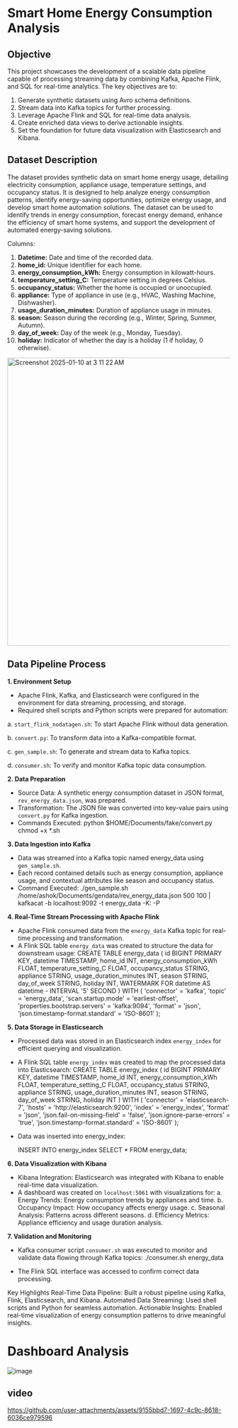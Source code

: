 # Smart Home Energy Consumption Analysis 

## Objective

This project showcases the development of a scalable data pipeline capable of processing streaming data by combining Kafka, Apache Flink, and SQL for real-time analytics. The key objectives are to:

1. Generate synthetic datasets using Avro schema definitions.
2. Stream data into Kafka topics for further processing.
3. Leverage Apache Flink and SQL for real-time data analysis.
4. Create enriched data views to derive actionable insights.
5. Set the foundation for future data visualization with Elasticsearch and Kibana.

## Dataset Description

The dataset provides synthetic data on smart home energy usage, detailing electricity consumption, appliance usage, temperature settings, and occupancy status. It is designed to help analyze energy consumption patterns, identify energy-saving opportunities, optimize energy usage, and develop smart home automation solutions. The dataset can be used to identify trends in energy consumption, forecast energy demand, enhance the efficiency of smart home systems, and support the development of automated energy-saving solutions.

Columns:

1. **Datetime:** Date and time of the recorded data.
2. **home_id:** Unique identifier for each home.
3. **energy_consumption_kWh:** Energy consumption in kilowatt-hours.
4. **temperature_setting_C:** Temperature setting in degrees Celsius.
5. **occupancy_status:** Whether the home is occupied or unoccupied.
6. **appliance:** Type of appliance in use (e.g., HVAC, Washing Machine, Dishwasher).
7. **usage_duration_minutes:** Duration of appliance usage in minutes.
8. **season:** Season during the recording (e.g., Winter, Spring, Summer, Autumn).
9. **day_of_week:** Day of the week (e.g., Monday, Tuesday).
10. **holiday:** Indicator of whether the day is a holiday (1 if holiday, 0 otherwise).
    

<img width="650" alt="Screenshot 2025-01-10 at 3 11 22 AM" src="https://github.com/user-attachments/assets/4d5d20b2-c324-4b32-b71d-d1fd8530cd74" />

## Data Pipeline Process

**1. Environment Setup**
   
- Apache Flink, Kafka, and Elasticsearch were configured in the environment for data streaming, processing, and storage.
- Required shell scripts and Python scripts were prepared for automation:
  
a. `start_flink_nodatagen.sh`: To start Apache Flink without data generation.

b. `convert.py`: To transform data into a Kafka-compatible format.

c. `gen_sample.sh`: To generate and stream data to Kafka topics.

d. `consumer.sh`: To verify and monitor Kafka topic data consumption.
   
**2. Data Preparation**

- Source Data: A synthetic energy consumption dataset in JSON format, `rev_energy_data.json`, was prepared.
- Transformation: The JSON file was converted into key-value pairs using `convert.py` for Kafka ingestion.
- Commands Executed:
       python $HOME/Documents/fake/convert.py
       chmod +x *.sh
  
**3. Data Ingestion into Kafka**

- Data was streamed into a Kafka topic named energy_data using `gen_sample.sh`.
- Each record contained details such as energy consumption, appliance usage, and contextual attributes like season and occupancy status.
- Command Executed:
   ./gen_sample.sh /home/ashok/Documents/gendata/rev_energy_data.json 500 100 | kafkacat -b localhost:9092 -t energy_data -K: -P
  
**4. Real-Time Stream Processing with Apache Flink**
   
- Apache Flink consumed data from the `energy_data` Kafka topic for real-time processing and transformation.
- A Flink SQL table `energy_data` was created to structure the data for downstream usage:
     CREATE TABLE energy_data (
    id BIGINT PRIMARY KEY,
    datetime TIMESTAMP,
    home_id INT,
    energy_consumption_kWh FLOAT,
    temperature_setting_C FLOAT,
    occupancy_status STRING,
    appliance STRING,
    usage_duration_minutes INT,
    season STRING,
    day_of_week STRING,
    holiday INT,
    WATERMARK FOR datetime AS datetime - INTERVAL '5' SECOND
    ) WITH (
    'connector' = 'kafka',
    'topic' = 'energy_data',
    'scan.startup.mode' = 'earliest-offset',
    'properties.bootstrap.servers' = 'kafka:9094',
    'format' = 'json',
    'json.timestamp-format.standard' = 'ISO-8601'
     );

**5. Data Storage in Elasticsearch**
- Processed data was stored in an Elasticsearch index `energy_index` for efficient querying and visualization.
- A Flink SQL table `energy_index` was created to map the processed data into Elasticsearch:
     CREATE TABLE energy_index (
    id BIGINT PRIMARY KEY,
    datetime TIMESTAMP,
    home_id INT,
    energy_consumption_kWh FLOAT,
    temperature_setting_C FLOAT,
    occupancy_status STRING,
    appliance STRING,
    usage_duration_minutes INT,
    season STRING,
    day_of_week STRING,
    holiday INT
    ) WITH (
    'connector' = 'elasticsearch-7',
    'hosts' = 'http://elasticsearch:9200',
    'index' = 'energy_index',
    'format' = 'json',
    'json.fail-on-missing-field' = 'false',
    'json.ignore-parse-errors' = 'true',
    'json.timestamp-format.standard' = 'ISO-8601'
     );

- Data was inserted into energy_index:
  
    INSERT INTO energy_index
    SELECT *
    FROM energy_data;

**6. Data Visualization with Kibana**
   
- Kibana Integration: Elasticsearch was integrated with Kibana to enable real-time data visualization.
- A dashboard was created on `localhost:5061` with visualizations for:
a. Energy Trends: Energy consumption trends by appliances and time.
b. Occupancy Impact: How occupancy affects energy usage.
c. Seasonal Analysis: Patterns across different seasons.
d. Efficiency Metrics: Appliance efficiency and usage duration analysis.

**7. Validation and Monitoring**
- Kafka consumer script `consumer.sh` was executed to monitor and validate data flowing through Kafka topics:
      ./consumer.sh energy_data

- The Flink SQL interface was accessed to confirm correct data processing.

Key Highlights
Real-Time Data Pipeline: Built a robust pipeline using Kafka, Flink, Elasticsearch, and Kibana.
Automated Data Streaming: Used shell scripts and Python for seamless automation.
Actionable Insights: Enabled real-time visualization of energy consumption patterns to drive meaningful insights.

# Dashboard Analysis

![image](https://github.com/user-attachments/assets/4d98c73e-5ac3-4705-bad8-975fd1aea0ba)

## video

https://github.com/user-attachments/assets/9155bbd7-1697-4c9c-8618-6036ce979596











